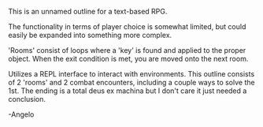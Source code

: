 This is an unnamed outline for a text-based RPG.

The functionality in terms of player choice is somewhat limited, but could easily be expanded into something more complex.

'Rooms' consist of loops where a 'key' is found and applied to the proper object. When the exit condition is met, you are moved onto the next room.

Utilizes a REPL interface to interact with environments. This outline consists of 2 'rooms' and 2 combat encounters, including a couple ways to solve the 1st.
The ending is a total deus ex machina but I don't care it just needed a conclusion.

-Angelo
